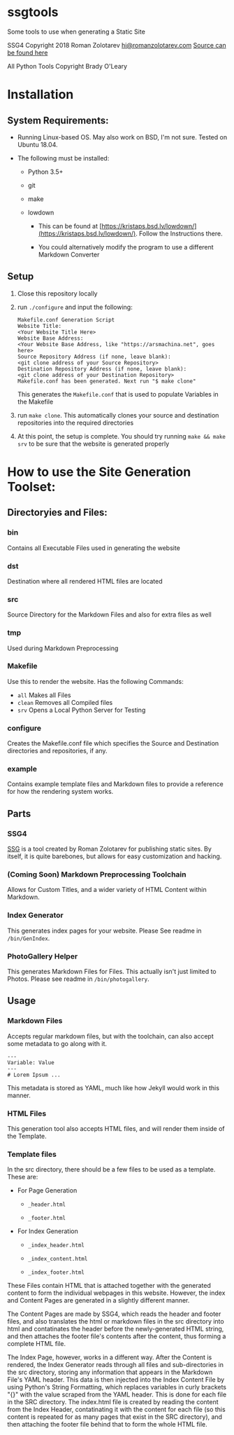 # ssgtools
Some tools to use when generating a Static Site

SSG4 Copyright 2018 Roman Zolotarev <hi@romanzolotarev.com>
[Source can be found here](https://www.romanzolotarev.com/bin/ssg4)

All Python Tools Copyright Brady O'Leary

# Installation

## System Requirements:

- Running Linux-based OS. May also work on BSD, I'm not sure. Tested on Ubuntu 18.04.

- The following must be installed:

    - Python 3.5+
    
    - git
    
    - make
    
    - lowdown
    
        - This can be found at [https://kristaps.bsd.lv/lowdown/](https://kristaps.bsd.lv/lowdown/). Follow the Instructions there.
        
        - You could alternatively modify the program to use a different Markdown Converter
        
## Setup

1. Close this repository locally

2. run `./configure` and input the following:

    ```
    Makefile.conf Generation Script
    Website Title:
    <Your Website Title Here>
    Website Base Address: 
    <Your Website Base Address, like "https://arsmachina.net", goes here>
    Source Repository Address (if none, leave blank):
    <git clone address of your Source Repository>
    Destination Repository Address (if none, leave blank):
    <git clone address of your Destination Repository>
    Makefile.conf has been generated. Next run "$ make clone"
    ```
    
    This generates the `Makefile.conf` that is used to populate Variables in the Makefile
    
3. run `make clone`. This automatically clones your source and destination repositories into the required directories

4. At this point, the setup is complete. You should try running `make && make srv` to be sure that the website is generated properly

# How to use the Site Generation Toolset:

## Directoryies and Files:

### bin
Contains all Executable Files used in generating the website

### dst
Destination where all rendered HTML files are located

### src
Source Directory for the Markdown Files and also for extra files as well

### tmp
Used during Markdown Preprocessing

### Makefile
Use this to render the website. Has the following Commands:
* `all` Makes all Files
* `clean` Removes all Compiled files
* `srv` Opens a Local Python Server for Testing

### configure
Creates the Makefile.conf file which specifies the Source and Destination directories and repositories, if any.

### example
Contains example template files and Markdown files to provide a reference for how the rendering system works.

## Parts

### SSG4
[SSG](https://www.romanzolotarev.com/ssg.html) is a tool created by Roman Zolotarev for publishing static sites. By itself, it is quite barebones, but allows for easy customization and hacking.

### (Coming Soon) Markdown Preprocessing Toolchain
Allows for Custom Titles, and a wider variety of HTML Content within Markdown.

### Index Generator
This generates index pages for your website.
Please See readme in `/bin/GenIndex`.

### PhotoGallery Helper
This generates Markdown Files for Files. This actually isn't just limited to Photos.
Please see readme in `/bin/photogallery`.

## Usage

### Markdown Files
Accepts regular markdown files, but with the toolchain, can also accept some metadata to go along with it.

```
---
Variable: Value
---
# Lorem Ipsum ...
```

This metadata is stored as YAML, much like how Jekyll would work in this manner.

### HTML Files
This generation tool also accepts HTML files, and will render them inside of the Template.

### Template files
In the src directory, there should be a few files to be used as a template. These are:

* For Page Generation

  * `_header.html`
  
  * `_footer.html`

* For Index Generation

  * `_index_header.html`
  
  * `_index_content.html`
  
  * `_index_footer.html`

These Files contain HTML that is attached together with the generated content to form the individual webpages in this website. However, the index and Content Pages are generated in a slightly different manner.

The Content Pages are made by SSG4, which reads the header and footer files, and also translates the html or markdown files in the src directory into html and contatinates the header before the newly-generated HTML string, and then attaches the footer file's contents after the content, thus forming a complete HTML file.

The Index Page, however, works in a different way. After the Content is rendered, the Index Generator reads through all files and sub-directories in the src directory, storing any information that appears in the Markdown File's YAML header. This data is then injected into the Index Content File by using Python's String Formatting, which replaces variables in curly brackets "{}" with the value scraped from the YAML header. This is done for each file in the SRC directory. The index.html file is created by reading the content from the Index Header, contatinating it with the content for each file (so this content is repeated for as many pages that exist in the SRC directory), and then attaching the footer file behind that to form the whole HTML file.
